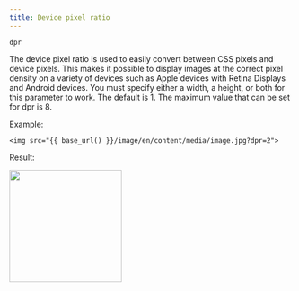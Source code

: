 ```yaml
---
title: Device pixel ratio
---
```


`dpr`

The device pixel ratio is used to easily convert between CSS pixels and device pixels. This makes it possible to display images at the correct pixel density on a variety of devices such as Apple devices with Retina Displays and Android devices. You must specify either a width, a height, or both for this parameter to work. The default is 1. The maximum value that can be set for dpr is 8.

Example:

```twig
<img src="{{ base_url() }}/image/en/content/media/image.jpg?dpr=2">
```

Result:

<img width="200" src="[base_url]/image/en/content/media/image.jpg?q=70&w=200&h=200&dpr=2">
